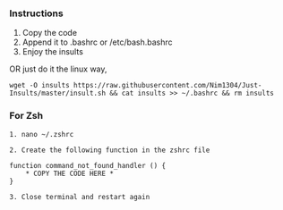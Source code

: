 ### Instructions
1) Copy the code
2) Append it to .bashrc or /etc/bash.bashrc
3) Enjoy the insults

OR just do it the linux way,

```
wget -O insults https://raw.githubusercontent.com/Nim1304/Just-Insults/master/insult.sh && cat insults >> ~/.bashrc && rm insults
```

### For Zsh

```
1. nano ~/.zshrc

2. Create the following function in the zshrc file

function command_not_found_handler () {
	* COPY THE CODE HERE *
}

3. Close terminal and restart again
```
